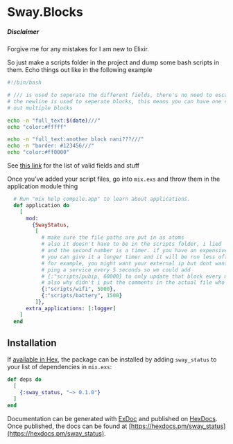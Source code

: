 # Sway.Blocks

##### Disclaimer

Forgive me for any mistakes for I am new to Elixir.

So just make a scripts folder in the project and dump some bash scripts in them. Echo things out like in the following example

```bash
#!/bin/bash

# /// is used to seperate the different fields, there's no need to escape quotes here
# the newline is used to seperate blocks, this means you can have one script spit
# out multiple blocks

echo -n "full_text:$(date)///"
echo "color:#fffff"

echo -n "full_text:another block nani???///"
echo -n "border: #123456///"
echo "color:#ff0000"
```

See [this link](https://i3wm.org/docs/i3bar-protocol.html) for the list of valid fields and stuff

Once you've added your script files, go into `mix.exs` and throw them in the application module thing

```exs
  # Run "mix help compile.app" to learn about applications.
  def application do
    [
      mod:
        {SwayStatus,
         [
           # make sure the file paths are put in as atoms
           # also it doesn't have to be in the scripts folder, i lied
           # and the second number is a timer. if you have an expensive script,
           # you can give it a longer timer and it will be run less often
           # for example, you might want your external ip but dont want to
           # ping a service every 5 seconds so we could add
           # {:"scripts/pubip, 60000} to only update that block every minute
           # also why didn't i put the comments in the actual file who knows
           {:"scripts/wifi", 5000},
           {:"scripts/battery", 1500}
         ]},
      extra_applications: [:logger]
    ]
  end
```

## Installation

If [available in Hex](https://hex.pm/docs/publish), the package can be installed
by adding `sway_status` to your list of dependencies in `mix.exs`:

```elixir
def deps do
  [
    {:sway_status, "~> 0.1.0"}
  ]
end
```

Documentation can be generated with [ExDoc](https://github.com/elixir-lang/ex_doc)
and published on [HexDocs](https://hexdocs.pm). Once published, the docs can
be found at [https://hexdocs.pm/sway_status](https://hexdocs.pm/sway_status).

